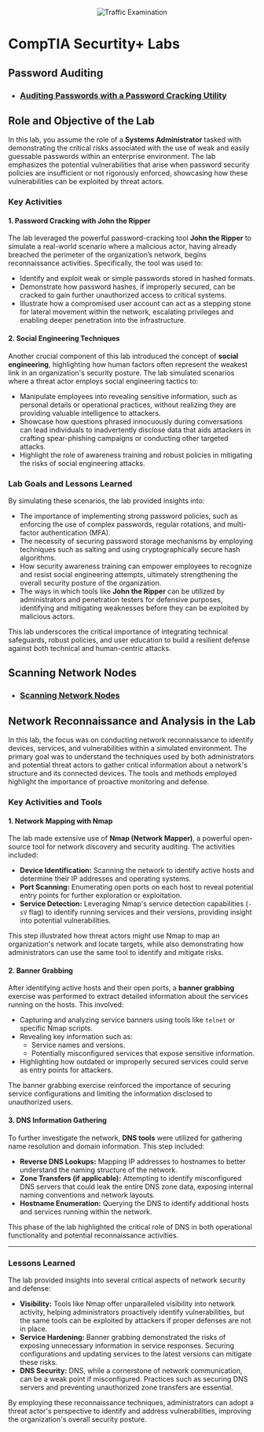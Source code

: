 <p align="center">
<img src="https://citinewsroom.com/wp-content/uploads/2020/09/cvit-security.jpg" alt="Traffic Examination"/>
</p>

<h1>CompTIA Securtity+ Labs</h1>

<h2>Password Auditing</h2>

- ### [Auditing Passwords with a Password Cracking Utility](https://youtu.be/9Uf0wB-Atx4?si=AWNobhbLQ4vN_9k4)

## Role and Objective of the Lab

In this lab, you assume the role of a **Systems Administrator** tasked with demonstrating the critical risks associated with the use of weak and easily guessable passwords within an enterprise environment. The lab emphasizes the potential vulnerabilities that arise when password security policies are insufficient or not rigorously enforced, showcasing how these vulnerabilities can be exploited by threat actors.

### Key Activities

#### 1. **Password Cracking with John the Ripper**
The lab leveraged the powerful password-cracking tool **John the Ripper** to simulate a real-world scenario where a malicious actor, having already breached the perimeter of the organization’s network, begins reconnaissance activities. Specifically, the tool was used to:

- Identify and exploit weak or simple passwords stored in hashed formats.
- Demonstrate how password hashes, if improperly secured, can be cracked to gain further unauthorized access to critical systems.
- Illustrate how a compromised user account can act as a stepping stone for lateral movement within the network, escalating privileges and enabling deeper penetration into the infrastructure.

#### 2. **Social Engineering Techniques**
Another crucial component of this lab introduced the concept of **social engineering**, highlighting how human factors often represent the weakest link in an organization's security posture. The lab simulated scenarios where a threat actor employs social engineering tactics to:

- Manipulate employees into revealing sensitive information, such as personal details or operational practices, without realizing they are providing valuable intelligence to attackers.
- Showcase how questions phrased innocuously during conversations can lead individuals to inadvertently disclose data that aids attackers in crafting spear-phishing campaigns or conducting other targeted attacks.
- Highlight the role of awareness training and robust policies in mitigating the risks of social engineering attacks.

### Lab Goals and Lessons Learned

By simulating these scenarios, the lab provided insights into:
- The importance of implementing strong password policies, such as enforcing the use of complex passwords, regular rotations, and multi-factor authentication (MFA).
- The necessity of securing password storage mechanisms by employing techniques such as salting and using cryptographically secure hash algorithms.
- How security awareness training can empower employees to recognize and resist social engineering attempts, ultimately strengthening the overall security posture of the organization.
- The ways in which tools like **John the Ripper** can be utilized by administrators and penetration testers for defensive purposes, identifying and mitigating weaknesses before they can be exploited by malicious actors.

This lab underscores the critical importance of integrating technical safeguards, robust policies, and user education to build a resilient defense against both technical and human-centric attacks.

<h2>Scanning Network Nodes</h2>

- ### [Scanning Network Nodes](https://youtu.be/_gzjUoiMEAo?si=6JgT62g_E6OHMVRp)

## Network Reconnaissance and Analysis in the Lab

In this lab, the focus was on conducting network reconnaissance to identify devices, services, and vulnerabilities within a simulated environment. The primary goal was to understand the techniques used by both administrators and potential threat actors to gather critical information about a network's structure and its connected devices. The tools and methods employed highlight the importance of proactive monitoring and defense.

### Key Activities and Tools

#### 1. **Network Mapping with Nmap**
The lab made extensive use of **Nmap (Network Mapper)**, a powerful open-source tool for network discovery and security auditing. The activities included:

- **Device Identification:** Scanning the network to identify active hosts and determine their IP addresses and operating systems.
- **Port Scanning:** Enumerating open ports on each host to reveal potential entry points for further exploration or exploitation.
- **Service Detection:** Leveraging Nmap's service detection capabilities (`-sV` flag) to identify running services and their versions, providing insight into potential vulnerabilities.

This step illustrated how threat actors might use Nmap to map an organization's network and locate targets, while also demonstrating how administrators can use the same tool to identify and mitigate risks.

#### 2. **Banner Grabbing**
After identifying active hosts and their open ports, a **banner grabbing** exercise was performed to extract detailed information about the services running on the hosts. This involved:

- Capturing and analyzing service banners using tools like `telnet` or specific Nmap scripts.
- Revealing key information such as:
  - Service names and versions.
  - Potentially misconfigured services that expose sensitive information.
- Highlighting how outdated or improperly secured services could serve as entry points for attackers.

The banner grabbing exercise reinforced the importance of securing service configurations and limiting the information disclosed to unauthorized users.

#### 3. **DNS Information Gathering**
To further investigate the network, **DNS tools** were utilized for gathering name resolution and domain information. This step included:

- **Reverse DNS Lookups:** Mapping IP addresses to hostnames to better understand the naming structure of the network.
- **Zone Transfers (if applicable):** Attempting to identify misconfigured DNS servers that could leak the entire DNS zone data, exposing internal naming conventions and network layouts.
- **Hostname Enumeration:** Querying the DNS to identify additional hosts and services running within the network.

This phase of the lab highlighted the critical role of DNS in both operational functionality and potential reconnaissance activities.

---

### Lessons Learned

The lab provided insights into several critical aspects of network security and defense:

- **Visibility:** Tools like Nmap offer unparalleled visibility into network activity, helping administrators proactively identify vulnerabilities, but the same tools can be exploited by attackers if proper defenses are not in place.
- **Service Hardening:** Banner grabbing demonstrated the risks of exposing unnecessary information in service responses. Securing configurations and updating services to the latest versions can mitigate these risks.
- **DNS Security:** DNS, while a cornerstone of network communication, can be a weak point if misconfigured. Practices such as securing DNS servers and preventing unauthorized zone transfers are essential.

By employing these reconnaissance techniques, administrators can adopt a threat actor's perspective to identify and address vulnerabilities, improving the organization's overall security posture.

